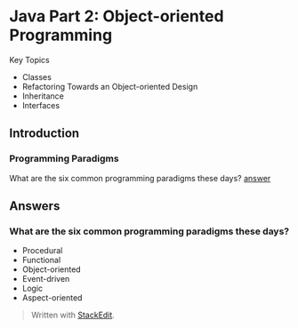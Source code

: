 # Java Part 2: Object-oriented Programming

Key Topics
- Classes
- Refactoring Towards an Object-oriented Design
- Inheritance
- Interfaces


## Introduction 

### Programming Paradigms

What are the six common programming paradigms these days?
[answer](#answers)






## Answers

### What are the six common programming paradigms these days?

- Procedural
- Functional
- Object-oriented 
- Event-driven
- Logic
- Aspect-oriented





> Written with [StackEdit](https://stackedit.io/).
<!--stackedit_data:
eyJoaXN0b3J5IjpbLTE0NzAwODE0NzIsOTEyMjY1ODI0LC0xOT
A4NDY0NTU5XX0=
-->